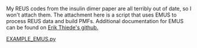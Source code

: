 My REUS codes from the insulin dimer paper are all terribly out of date, so I won't attach them. The attachment here is a script that uses EMUS to process REUS data and build PMFs. Additional documentation for EMUS can be found on [Erik Thiede's github.](https://github.com/ehthiede/EMUS)

[EXAMPLE\_EMUS.py](/download/attachments/254184699/EXAMPLE_EMUS.py?version=1&modificationDate=1654807023000&api=v2)